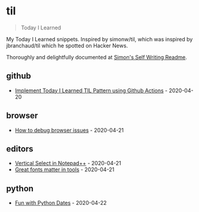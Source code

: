 # til

> Today I Learned

My Today I Learned snippets. Inspired by simonw/til, which was inspired by jbranchaud/til which he spotted on Hacker News.

Thoroughly and delightfully documented at [Simon's Self Writing Readme](https://simonwillison.net/2020/Apr/20/self-rewriting-readme/).

<!-- index starts -->
## github

* [Implement Today I Learned TIL Pattern using Github Actions](https://github.com/nryberg/til/blob/master/github/github-actions-for-til-workflow.md) - 2020-04-20

## browser

* [How to debug browser issues](https://github.com/nryberg/til/blob/master/browser/how-to-debug-browser-issues.md) - 2020-04-21

## editors

* [Vertical Select in Notepad++](https://github.com/nryberg/til/blob/master/editors/notepad-plus-plus-vertical-select.md) - 2020-04-21
* [Great fonts matter in tools](https://github.com/nryberg/til/blob/master/editors/great-fonts-matter.md) - 2020-04-21

## python

* [Fun with Python Dates](https://github.com/nryberg/til/blob/master/python/fun-with-python-dates.md) - 2020-04-22
<!-- index ends -->